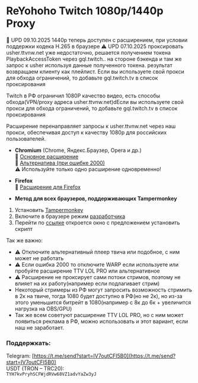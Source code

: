 
# ReYohoho Twitch 1080p/1440p Proxy
🚀 UPD 09.10.2025 1440p теперь доступен с расширением, при условии поддержки кодека H.265 в браузере
⚠️ UPD 07.10.2025 проксировать usher.ttvnw.net уже недостаточно, решается получением токена PlaybackAccessToken через gql.twitch.. на стороне бэкенда и там же запрос к usher используя данные полученного токена. результат возвращаем клиенту как плейлист. 
Если вы используете свой прокси для обхода ограничений, то добавьте gql.twitch.tv в список проксирования

Twitch в РФ ограничил 1080P качество видео, есть способы обхода(VPN/proxy адреса usher.ttvnw.net)dЕсли вы используете свой прокси для обхода ограничений, то добавьте gql.twitch.tv в список проксирования

Расширение перенаправляет запросы к usher.ttvnw.net через наш прокси, обеспечивая доступ к качеству 1080p для российских пользователей.

- **Chromium** (Chrome, Яндекс.Браузер, Opera и др.)  
  🔹 [Основное расширение](https://chromewebstore.google.com/detail/reyohoho-twitch-proxy/ohgphcndclpcmbglhldmnagagdbmkoef?authuser=0&hl=ru)  
  🔹 [Альтернатива (при ошибке 2000)](https://chromewebstore.google.com/detail/twitch-enhanced-viewer/pnhhdhhcadcjfckjhpmjneldiegbojfb)  
  ⚠️ Используйте только одно расширение одновременно!

- **Firefox**  
  🔹 [Расширение для Firefox](https://addons.mozilla.org/ru/firefox/addon/reyohoho-twitch-proxy)

- **Метод для всех браузеров, поддерживающих Tampermonkey**  
 1. Установить [Tampermonkey](https://www.tampermonkey.net/)
 2. Включите в браузере режим [разработчика](https://www.tampermonkey.net/faq.php?locale=en#Q209)
 3. Перейти по [ссылке](https://github.com/reyohoho/twitch_quality_proxy/raw/refs/heads/userscript/twitch.user.js) откроется окно с предложением установить скрипт
   
Так же важно:
 - ⚠️ Отключите альтернативный плеер твича или подобное, с ним может не работать
 - ⚠️ Если ошибка 2000
   то отключите WARP если используете или пробуйте расширение TTV LOL PRO или альтернативное
 - ⚠️ Расширение не проксирует сами потоки стримов,
   поэтому не влияет на их работу(например если подлагивает стрим)
 - Некоторый стримеры из РФ могут запросить возможность стримить в 2к на
   твиче, тогда 1080 будет доступно в РФ(но не 2к), но из-за этого
   уменьшится битрейт в 1080(например с 8к до 6к + увеличится нагрузка
   на OBS/GPU)
 - Так же всем советуют расширение TTV LOL PRO, но с ним может появиться реклама в РФ, можно использовать и этот вариант, если наш не заработает.
   

### Поддержкать:
 Telegram: [https://t.me/send?start=IV7outCFI5B0](https://t.me/send?start=IV7outCFI5B0)  
 USDT (TRON – TRC20):  
`TYH7kvPryhSCFWjdRVw68VZ1advYaZw3yJ`
